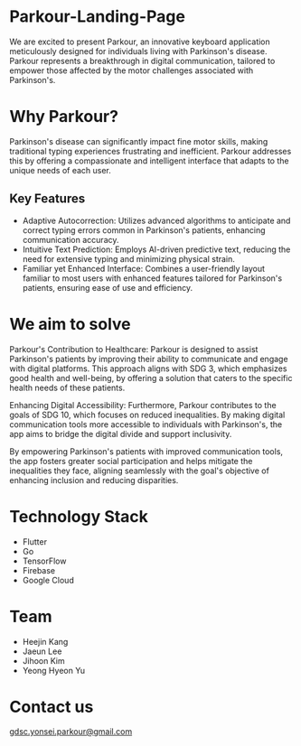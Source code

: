# Parkour-Landing-Page
We are excited to present Parkour, an innovative keyboard application meticulously designed for individuals living with Parkinson's disease. Parkour represents a breakthrough in digital communication, tailored to empower those affected by the motor challenges associated with Parkinson's.

# Why Parkour?
Parkinson's disease can significantly impact fine motor skills, making traditional typing experiences frustrating and inefficient. Parkour addresses this by offering a compassionate and intelligent interface that adapts to the unique needs of each user.

## Key Features
- Adaptive Autocorrection: Utilizes advanced algorithms to anticipate and correct typing errors common in Parkinson's patients, enhancing communication accuracy.
- Intuitive Text Prediction: Employs AI-driven predictive text, reducing the need for extensive typing and minimizing physical strain.
- Familiar yet Enhanced Interface: Combines a user-friendly layout familiar to most users with enhanced features tailored for Parkinson's patients, ensuring ease of use and efficiency.

# We aim to solve

Parkour's Contribution to Healthcare:
Parkour is designed to assist Parkinson's patients by improving their ability to communicate and engage with digital platforms. This approach aligns with SDG 3, which emphasizes good health and well-being, by offering a solution that caters to the specific health needs of these patients.

Enhancing Digital Accessibility:
Furthermore, Parkour contributes to the goals of SDG 10, which focuses on reduced inequalities. By making digital communication tools more accessible to individuals with Parkinson's, the app aims to bridge the digital divide and support inclusivity.

By empowering Parkinson's patients with improved communication tools, the app fosters greater social participation and helps mitigate the inequalities they face, aligning seamlessly with the goal's objective of enhancing inclusion and reducing disparities.

# Technology Stack
- Flutter
- Go
- TensorFlow
- Firebase
- Google Cloud

# Team
- Heejin Kang
- Jaeun Lee
- Jihoon Kim
- Yeong Hyeon Yu

# Contact us
gdsc.yonsei.parkour@gmail.com
